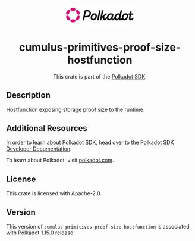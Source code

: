 <div align="center">

<img src="https://raw.githubusercontent.com/paritytech/polkadot-sdk/master/docs/images/Polkadot_Logo_Horizontal_Pink_BlackOnWhite.png" alt="Polkadot logo" width="200">

# cumulus-primitives-proof-size-hostfunction

This crate is part of the [Polkadot SDK](https://github.com/paritytech/polkadot-sdk/).

</div>

## Description

Hostfunction exposing storage proof size to the runtime.

## Additional Resources

In order to learn about Polkadot SDK, head over to the [Polkadot SDK Developer Documentation](https://paritytech.github.io/polkadot-sdk/master/polkadot_sdk_docs/index.html).

To learn about Polkadot, visit [polkadot.com](https://polkadot.com/).

## License

This crate is licensed with Apache-2.0.

## Version

This version of `cumulus-primitives-proof-size-hostfunction` is associated with Polkadot 1.15.0 release.
